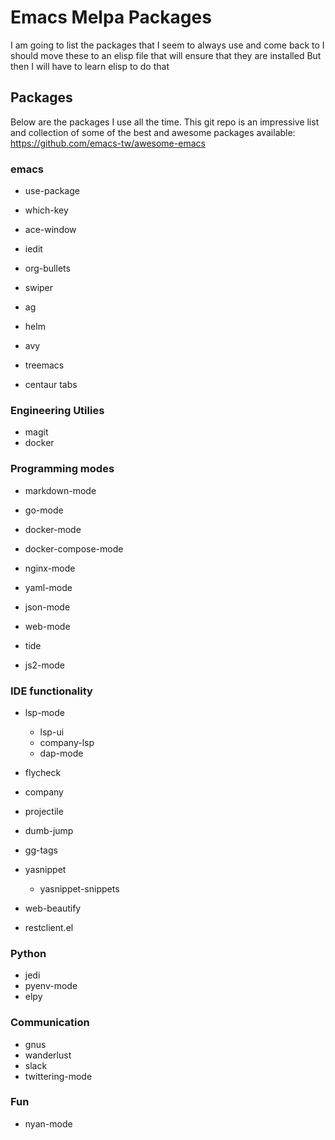 # Emacs Melpa Packages

I am going to list the packages that I seem to always use and come back to
I should move these to an elisp file that will ensure that they are installed
But then I will have to learn elisp to do that

## Packages

Below are the packages I use all the time. This git repo is an impressive list and collection
of some of the best and awesome packages available: https://github.com/emacs-tw/awesome-emacs


### emacs

* use-package
* which-key
* ace-window
* iedit
* org-bullets

* swiper
* ag
* helm
* avy

* treemacs
* centaur tabs

### Engineering Utilies

* magit
* docker

### Programming modes

* markdown-mode
* go-mode
* docker-mode
* docker-compose-mode
* nginx-mode
* yaml-mode
* json-mode

* web-mode
* tide
* js2-mode

### IDE functionality

* lsp-mode
  * lsp-ui
  * company-lsp
  * dap-mode
* flycheck
* company
* projectile

* dumb-jump
* gg-tags

* yasnippet
  * yasnippet-snippets 

* web-beautify
* restclient.el

### Python

* jedi
* pyenv-mode
* elpy

### Communication

* gnus
* wanderlust
* slack
* twittering-mode

### Fun

* nyan-mode
